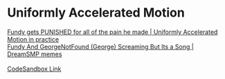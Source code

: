 # Uniformly Accelerated Motion

<a href="https://www.youtube.com/watch?v=nPA6KUbL-UQ" target="_blank">Fundy gets PUNISHED for all of the pain he made | Uniformly Accelerated Motion in practice</a>
</br>
<a href="https://www.youtube.com/watch?v=tgZF0nvAD78" target="_blank">Fundy And GeorgeNotFound (George) Screaming But Its a Song | DreamSMP memes</a>
</br>
</br>
<a href="https://codesandbox.io/s/dont-touch-the-spikes-iwr4y" target="_blank">CodeSandbox Link</a>
